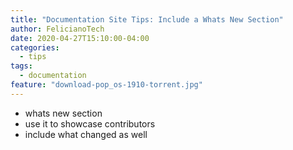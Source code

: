 ```yaml
---
title: "Documentation Site Tips: Include a Whats New Section"
author: FelicianoTech
date: 2020-04-27T15:10:00-04:00
categories:
  - tips
tags:
  - documentation
feature: "download-pop_os-1910-torrent.jpg"
---
```


- whats new section
- use it to showcase contributors
- include what changed as well
